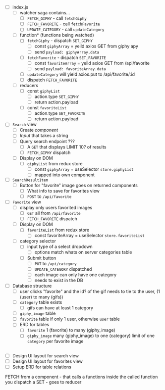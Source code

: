 - [ ] index.js
    - [ ] watcher saga contains...
        - [ ] `FETCH_GIPHY` - call `fetchGiphy`
        - [ ] `FETCH_FAVORITE` - call `fetchFavorite`
        - [ ] `UPDATE_CATEGORY` - call `updateCategory`
    - [ ] function* (functions being watched)
        - [ ] `fetchGiphy` - dispatch `SET_GIPHY`
            - [ ] const `giphyArray` = yeild axios GET from giphy apy
            - [ ] send `payload: giphyArray.data`
        - [ ] `fetchFavorite` - dispatch `SET_FAVORITE`
            - [ ] const `favoriteArray` = yeild axios GET from /api/favorite
            - [ ] send `payload: favoriteArray.data`
        - [ ] `updateCategory` will yield axios.put to /api/favorite/:id
        - [ ] dispatch `FETCH_FAVORITE`
    - [ ] reducers
        - [ ] const `giphyList`  
            - [ ] action.type `SET_GIPHY`
            - [ ] return action.payload
        - [ ] const `favoriteList`
            - [ ] action.type `SET_FAVORITE`
            - [ ] return action.payload

- [ ] `Search` view
    - [ ] Create _component_
    - [ ] _Input_ that takes a string
    - [ ] Query search endpoint ???
        - [ ]  A `GET` that displays LIMIT 10? of results
        - [ ] `FETCH_GIPHY` dispatch
    - [ ] Display on DOM
        - [ ] `giphyList` from redux store
            - [ ] const `giphyArray` = useSelector `store.giphyList`
            - [ ] mapped into own component

- [ ] `SearchResultItem`
    - [ ] Button for "favorite" image goes on returned components
        - [ ] What info to save for favorites view
        - [ ] `POST` to `/api/favorite`

- [ ] `Favorite` view
    - [ ] display only users favorited images
        - [ ] `GET` all from `/api/favorite`
        - [ ] `FETCH_FAVORITE` dispatch
    - [ ] Display on DOM
        - [ ] `favoriteList` from redux store
            - [ ] const favoriteArray = useSelector `store.favoriteList`
    - [ ] category selector
        - [ ] input type of a select dropdown
            - [ ] options match whats on server categories table
        - [ ] Submit button    
            - [ ] `PUT` to `/api/category`
            - [ ] `UPDATE_CATEGORY` dispatched
            - [ ] each image can only have one category
            - [ ] needs to exist in the DB

- [ ] Database structure 
    - [ ] user clicks "favorite" and the id? of the gif needs to tie to the user, (1 (user) to many (gifs))
    - [ ] `category` table exists
        - [ ] gifs can have at least 1 category
    - [ ] `giphy_image` table
    - [ ] `favorite` table if only 1 user, otherwise `user` table
    - [ ] ERD for tables
        - [ ] `favorite` 1 (favorite) to many (giphy_image)
        - [ ] `giphy_image` many (giphy_image) to one (category) limit of one `category` per favorite image

##
- [ ] Design UI layout for search view
- [ ] Design UI layout for favorites view
- [ ] Setup ERD for table relations

FETCH from a component - that calls a functions
inside the called function you dispatch a SET - goes to reducer